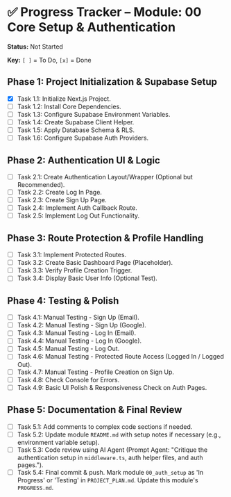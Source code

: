 # ✅ Progress Tracker – Module: 00 Core Setup & Authentication

**Status:** Not Started

**Key:** `[ ]` = To Do, `[x]` = Done

## Phase 1: Project Initialization & Supabase Setup

-   [x] Task 1.1: Initialize Next.js Project.
-   [ ] Task 1.2: Install Core Dependencies.
-   [ ] Task 1.3: Configure Supabase Environment Variables.
-   [ ] Task 1.4: Create Supabase Client Helper.
-   [ ] Task 1.5: Apply Database Schema & RLS.
-   [ ] Task 1.6: Configure Supabase Auth Providers.

## Phase 2: Authentication UI & Logic

-   [ ] Task 2.1: Create Authentication Layout/Wrapper (Optional but Recommended).
-   [ ] Task 2.2: Create Log In Page.
-   [ ] Task 2.3: Create Sign Up Page.
-   [ ] Task 2.4: Implement Auth Callback Route.
-   [ ] Task 2.5: Implement Log Out Functionality.

## Phase 3: Route Protection & Profile Handling

-   [ ] Task 3.1: Implement Protected Routes.
-   [ ] Task 3.2: Create Basic Dashboard Page (Placeholder).
-   [ ] Task 3.3: Verify Profile Creation Trigger.
-   [ ] Task 3.4: Display Basic User Info (Optional Test).

## Phase 4: Testing & Polish

-   [ ] Task 4.1: Manual Testing - Sign Up (Email).
-   [ ] Task 4.2: Manual Testing - Sign Up (Google).
-   [ ] Task 4.3: Manual Testing - Log In (Email).
-   [ ] Task 4.4: Manual Testing - Log In (Google).
-   [ ] Task 4.5: Manual Testing - Log Out.
-   [ ] Task 4.6: Manual Testing - Protected Route Access (Logged In / Logged Out).
-   [ ] Task 4.7: Manual Testing - Profile Creation on Sign Up.
-   [ ] Task 4.8: Check Console for Errors.
-   [ ] Task 4.9: Basic UI Polish & Responsiveness Check on Auth Pages.

## Phase 5: Documentation & Final Review

-   [ ] Task 5.1: Add comments to complex code sections if needed.
-   [ ] Task 5.2: Update module `README.md` with setup notes if necessary (e.g., environment variable setup).
-   [ ] Task 5.3: Code review using AI Agent (Prompt Agent: "Critique the authentication setup in `middleware.ts`, auth helper files, and auth pages.").
-   [ ] Task 5.4: Final commit & push. Mark module `00_auth_setup` as 'In Progress' or 'Testing' in `PROJECT_PLAN.md`. Update this module's `PROGRESS.md`.